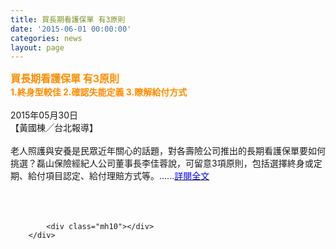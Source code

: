 ```yaml
---
title: 買長期看護保單 有3原則
date: '2015-06-01 00:00:00'
categories: news
layout: page
---
```


<div class="text">
			<div>
	<div>
		<span style="font-size:16px;"><span style="color:#ff8c00;"><strong>買長期看護保單 有3原則</strong></span></span></div>
	<div>
		<span style="font-size:14px;"><span style="color:#ff8c00;"><strong>1.終身型較佳 2.確認失能定義 3.瞭解給付方式</strong></span></span></div>
	<div>
		&nbsp;</div>
	<div>
		2015年05月30日 &nbsp; &nbsp;&nbsp;</div>
	<div>
		【黃國棟╱台北報導】</div>
	<div>
		&nbsp;</div>
	<div>
		老人照護與安養是民眾近年關心的話題，對各壽險公司推出的長期看護保單要如何挑選？磊山保險經紀人公司董事長李佳蓉說，可留意3項原則，包括選擇終身或定期、給付項目認定、給付理賠方式等。......<a href="http://www.appledaily.com.tw/appledaily/article/finance/20150530/36579264/%E8%B2%B7%E9%95%B7%E6%9C%9F%E7%9C%8B%E8%AD%B7%E4%BF%9D%E5%96%AE%E6%9C%893%E5%8E%9F%E5%89%87"><span style="color:#0000ff;">詳閱全文</span></a></div>
	<div>
		&nbsp;</div>
	<div>
		&nbsp;</div>
</div>
<div>
	&nbsp;</div>

			<div class="mh10"></div>
		</div>